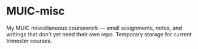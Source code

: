 # MUIC-misc
My MUIC miscellaneous coursework — small assignments, notes, and writings that don’t yet need their own repo. Temporary storage for current trimester courses.

